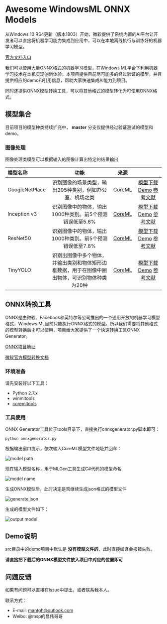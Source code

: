 # Awesome WindowsML ONNX Models

从Windows 10 RS4更新（版本1803）开始，微软提供了系统内置的AI平台让开发者可以直接将机器学习能力集成到应用中，可以在本地离线执行与训练好的机器学习模型。

[官方文档入口](https://docs.microsoft.com/en-us/windows/uwp/machine-learning/)

我们可以使用大量ONNX格式的机器学习模型，在Windows ML平台下利用机器学习技术在本机实现创新体验。本项目提供目前尽可能多的经过验证的模型，并且提供相应的demo和引用信息，帮助大家快速集成AI能力到项目。

同时还提供ONNX模型转换工具，可以将其他格式的模型转化为可使用ONNX格式。


## 模型集合
  
目前项目的模型种类持续扩充中， __master__ 分支仅提供经过验证测试的模型和demo。

### 图像处理
  
图像处理类模型可以根据输入的图像计算出特定的结果输出


| 模型名称  | 功能  |  来源| |
|:------------- |:---------------:| :-------------:|:---------:|
| GoogleNetPlace      | 识别图像的场景类型，输出205种类别，例如办公室、机场之类 |[CoreML](https://coreml.store/googlenetplaces)|[模型下载](http://changwei.tech/doc/onnx) [Demo](https://github.com/ChangweiZhang/Awesome-WindowsML-ONNX-Models/tree/master/src/WindowsML-Demos/GoogleNetPlaces) [参考文献](http://places.csail.mit.edu/index.html) |
| Inception v3      | 识别图像中的物体，输出1000种类别。前5个预测错误低至5.6%        | [CoreML](https://coreml.store/inceptionv3)|          [模型下载](http://changwei.tech/doc/onnx) [Demo](https://github.com/ChangweiZhang/Awesome-WindowsML-ONNX-Models/tree/master/src/WindowsML-Demos/InceptionV3) [参考文献](https://arxiv.org/abs/1512.00567) |
| ResNet50 | 识别图像中的物体，输出1000种类别。前5个预测错误低至7.8%        |   [CoreML](https://coreml.store/resnet50)|       [模型下载](http://changwei.tech/doc/onnx) [Demo](https://github.com/ChangweiZhang/Awesome-WindowsML-ONNX-Models/tree/master/src/WindowsML-Demos/ResNet50) [参考文献](https://arxiv.org/abs/1512.03385)  |
| TinyYOLO | 识别出图像中多个物体，并输出类别和物体矩形边框数据，用于在图像中圈出物体，可识别物体种类为20种       | [CoreML](https://coreml.store/tinyyolo)|        [模型下载](http://changwei.tech/doc/onnx) [Demo](https://github.com/ChangweiZhang/Awesome-WindowsML-ONNX-Models/tree/master/src/WindowsML-Demos/TinyYOLO) [参考文献](http://machinethink.net/blog/object-detection-with-yolo) |
  
  
## ONNX转换工具

ONNX是由微软、Facebook和英特尔等公司推出的一个通用开放的机器学习模型格式，Windows ML目前只能执行ONNX格式的模型。所以我们需要将其他格式的模型转换后才可以使用，项目给大家提供了一个快速转换工具ONNX Generator。

[ONNX项目地址](https://github.com/onnx/onnx)

[微软官方模型转换文档](https://docs.microsoft.com/en-us/windows/uwp/machine-learning/conversion-samples)

### 环境准备

请先安装好以下工具：

* Python 2.7.x
* winmltools
* [coremltools](https://github.com/apple/coremltools)


### 工具使用

ONNX Generator工具位于tools目录下，直接执行onnxgenerator.py脚本即可：


```
python onnxgenerator.py
```

根据输出窗口提示，依次输入CoreML模型文件地址并回车：

![model path](https://github.com/ChangweiZhang/Awesome-WindowsML-ONNX-Models/blob/master/img/step1.png?raw=true)

现在输入模型名称，用于MLGen工具生成C#代码的模型命名

![model name](https://raw.githubusercontent.com/ChangweiZhang/Awesome-WindowsML-ONNX-Models/master/img/step2.png)

生成ONNX模型后，此时决定是否继续生成json格式的模型文件

![generate json](https://raw.githubusercontent.com/ChangweiZhang/Awesome-WindowsML-ONNX-Models/master/img/step3.png)

生成的模型文件如下：

![output model](https://raw.githubusercontent.com/ChangweiZhang/Awesome-WindowsML-ONNX-Models/master/img/result.png)

## Demo说明

src目录中的demo项目中默认是 **没有模型文件的**，此时直接编译会报错失败。

**请直接把下载后的ONNX模型文件放入项目中对应的位置即可**

## 问题反馈

如果有问题可以直接在Issue中提出，或者联系我本人。

联系方式：


* E-mail: [mantgh@outlook.com](mailto://mantgh@outlook.com)
* Weibo: @msp的昌伟哥哥
